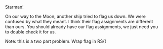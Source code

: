 Starman!

On our way to the Moon, another ship tried to flag us down. We were confused by what they meant. I think their flag assignments are different than ours. You should already have our flag assignments, we just need you to double check it for us.

Note: this is a two part problem. Wrap flag in RS{}
